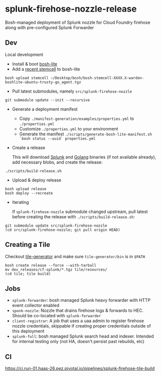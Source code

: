 # splunk-firehose-nozzle-release

Bosh-managed deployment of Splunk nozzle for Cloud Foundry firehose along with pre-configured Splunk Forwarder

## Dev

Local development

* Install & boot [bosh-lite](https://github.com/cloudfoundry/bosh-lite) 
* Add a [recent stemcell](http://bosh.io/stemcells/bosh-warden-boshlite-ubuntu-trusty-go_agent) to bosh-lite
```
bosh upload stemcell ~/Desktop/bosh/bosh-stemcell-XXXX.X-warden-boshlite-ubuntu-trusty-go_agent.tgz
```

* Pull latest submodules, namely `src/splunk-firehose-nozzle`
```
git submodule update --init --recursive
```

* Generate a deployment manifest
    * Copy `./manifest-generation/examples/properties.yml` to `./properties.yml`
    * Customize `./properties.yml` to your environment
    * Generate the manifest ``./scripts/generate-bosh-lite-manifest.sh `bosh status --uuid` properties.yml``

* Create a release

    This will download [Splunk](https://www.splunk.com/download.html) and [Golang](https://golang.org/dl/) binaries (if not available already), add necessary blobs, and create the release:
```
./scripts/build-release.sh
```

* Upload & deploy release
```
bosh upload release
bosh deploy --recreate
```

* Iterating

    If `splunk-firehose-nozzle` submodule changed upstream, pull latest before creating the release with `./scripts/build-release.sh`:
```
git submodule update src/splunk-firehose-nozzle
(cd src/splunk-firehose-nozzle; git pull origin HEAD)
```

## Creating a Tile
Checkout [tile-generator](https://github.com/cf-platform-eng/tile-generator)
and make sure `tile-generator/bin` is in `$PATH`

```
bosh create release --force --with-tarball
mv dev_releases/cf-splunk/*.tgz tile/resources/
(cd tile; tile build)
```

## Jobs

* `splunk-forwarder`: bosh managed Splunk heavy forwarder with HTTP event collector enabled
* `spunk-nozzle`: Nozzle that drains firehose logs & forwards to HEC. Should be co-located with `splunk-forwarder` 
* `client-registrar`: A job that uses a uaa admin to register firehose nozzle credentials, skippable if creating
proper credentials outside of this deployment
* `splunk-full`: bosh managed Splunk search head and indexer. Intended for internal testing only (not 
HA, doesn't persist past rebuilds, etc)

## CI

https://ci.run-01.haas-26.pez.pivotal.io/pipelines/splunk-firehose-tile-build

